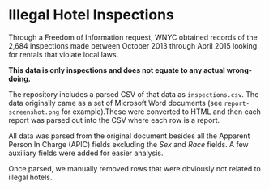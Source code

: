 # Illegal Hotel Inspections

Through a Freedom of Information request, WNYC obtained records of the 2,684 inspections made between October 2013 through April 2015 looking for rentals that violate local laws.

**This data is only inspections and does not equate to any actual wrong-doing.**

The repository includes a parsed CSV of that data as `inspections.csv`.  The data originally came as a set of Microsoft Word documents (see `report-screenshot.png` for example).These were converted to HTML and then each report was parsed out into the CSV where each row is a report.

All data was parsed from the original document besides all the Apparent Person In Charge (APIC) fields excluding the *Sex* and *Race* fields. A few auxiliary fields were added for easier analysis.

Once parsed, we manually removed rows that were obviously not related to illegal hotels.
